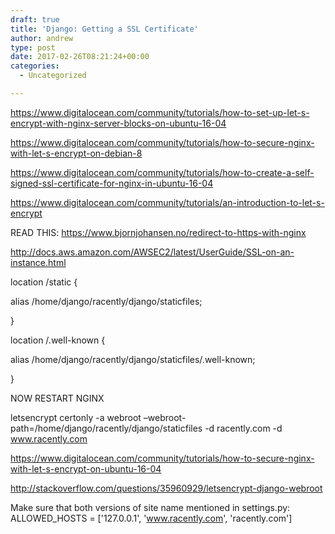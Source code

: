 ```yaml
---
draft: true
title: 'Django: Getting a SSL Certificate'
author: andrew
type: post
date: 2017-02-26T08:21:24+00:00
categories:
  - Uncategorized

---
```


https://www.digitalocean.com/community/tutorials/how-to-set-up-let-s-encrypt-with-nginx-server-blocks-on-ubuntu-16-04

https://www.digitalocean.com/community/tutorials/how-to-secure-nginx-with-let-s-encrypt-on-debian-8

https://www.digitalocean.com/community/tutorials/how-to-create-a-self-signed-ssl-certificate-for-nginx-in-ubuntu-16-04

https://www.digitalocean.com/community/tutorials/an-introduction-to-let-s-encrypt

READ THIS: https://www.bjornjohansen.no/redirect-to-https-with-nginx

http://docs.aws.amazon.com/AWSEC2/latest/UserGuide/SSL-on-an-instance.html

location /static {
          
alias /home/django/racently/django/staticfiles;
      
}

location /.well-known {
          
alias /home/django/racently/django/staticfiles/.well-known;
      
}

NOW RESTART NGINX

letsencrypt certonly -a webroot &#8211;webroot-path=/home/django/racently/django/staticfiles -d racently.com -d www.racently.com

https://www.digitalocean.com/community/tutorials/how-to-secure-nginx-with-let-s-encrypt-on-ubuntu-16-04
  
http://stackoverflow.com/questions/35960929/letsencrypt-django-webroot





Make sure that both versions of site name mentioned in settings.py: ALLOWED_HOSTS = ['127.0.0.1', 'www.racently.com', 'racently.com']
